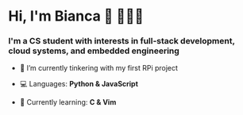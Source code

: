 <h1>Hi, I'm Bianca 👋 👩🏽‍💻</h1>
<h3>I'm a CS student with interests in full-stack development, cloud systems, and embedded engineering</h3>

- 🔭 I’m currently tinkering with my first RPi project

- 💻 Languages: **Python & JavaScript**

- 🌱 Currently learning: **C & Vim**

<!-- ⚡ Fun fact: I am on a quest to try every type of dumpling from around the 🌎 -->

